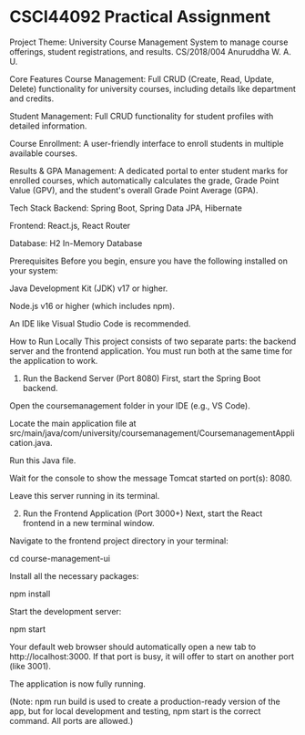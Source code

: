 # CSCI44092 Practical Assignment

Project Theme: University Course Management System to manage course offerings, student registrations, and results. 
 CS/2018/004 Anuruddha W. A. U.
 
Core Features
Course Management: Full CRUD (Create, Read, Update, Delete) functionality for university courses, including details like department and credits.

Student Management: Full CRUD functionality for student profiles with detailed information.

Course Enrollment: A user-friendly interface to enroll students in multiple available courses.

Results & GPA Management: A dedicated portal to enter student marks for enrolled courses, which automatically calculates the grade, Grade Point Value (GPV), and the student's overall Grade Point Average (GPA).

Tech Stack
Backend: Spring Boot, Spring Data JPA, Hibernate

Frontend: React.js, React Router

Database: H2 In-Memory Database

Prerequisites
Before you begin, ensure you have the following installed on your system:

Java Development Kit (JDK) v17 or higher.

Node.js v16 or higher (which includes npm).

An IDE like Visual Studio Code is recommended.

How to Run Locally
This project consists of two separate parts: the backend server and the frontend application. You must run both at the same time for the application to work.

1. Run the Backend Server (Port 8080)
First, start the Spring Boot backend.

Open the coursemanagement folder in your IDE (e.g., VS Code).

Locate the main application file at src/main/java/com/university/coursemanagement/CoursemanagementApplication.java.

Run this Java file.

Wait for the console to show the message Tomcat started on port(s): 8080.

Leave this server running in its terminal.

2. Run the Frontend Application (Port 3000+)
Next, start the React frontend in a new terminal window.

Navigate to the frontend project directory in your terminal:

cd course-management-ui

Install all the necessary packages:

npm install

Start the development server:

npm start

Your default web browser should automatically open a new tab to http://localhost:3000. If that port is busy, it will offer to start on another port (like 3001).

The application is now fully running.

(Note: npm run build is used to create a production-ready version of the app, but for local development and testing, npm start is the correct command. All ports are allowed.)
